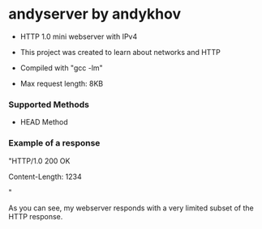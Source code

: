 # andyserver by andykhov

 - HTTP 1.0 mini webserver with IPv4

 - This project was created to learn about networks and HTTP

 - Compiled with "gcc -lm"

 - Max request length: 8KB

### Supported Methods
- HEAD Method

### Example of a response
"HTTP/1.0 200 OK

Content-Length: 1234

"

As you can see, my webserver responds with a very limited subset of the HTTP response.
